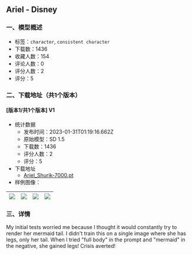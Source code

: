 ## Ariel - Disney
### 一、模型概述

- 标签：`character`, `consistent character`
- 下载数：1436
- 收藏人数：154
- 评论人数：0
- 评分人数：2
- 评分：5

### 二、下载地址（共1个版本）

#### [版本1/共1个版本] V1

- 统计数据
  - 发布时间：2023-01-31T01:19:16.662Z
  - 原始模型：SD 1.5
  - 下载数：1436
  - 评分人数：2
  - 评分：5
- 下载地址
  - [Ariel_Shurik-7000.pt](https://civitai.com/api/download/models/6852)
- 样例图像：

| <img src="https://image.civitai.com/xG1nkqKTMzGDvpLrqFT7WA/0ba28b8a-6107-4e01-1592-8019b2954e00/width=450/63236.jpeg" /> | <img src="https://image.civitai.com/xG1nkqKTMzGDvpLrqFT7WA/156fa6e3-4691-4d66-61f2-eaeb3c295b00/width=450/63235.jpeg" /> | <img src="https://image.civitai.com/xG1nkqKTMzGDvpLrqFT7WA/032c26ff-3fcc-471b-dc9a-0a5144449c00/width=450/63234.jpeg" /> | <img src="https://image.civitai.com/xG1nkqKTMzGDvpLrqFT7WA/a9f3b5a5-3f96-4cf0-1a5b-c93eca6e2d00/width=450/62634.jpeg" /> |
| ---- | ---- | ---- | ---- |


### 三、详情
<p>My initial tests worried me because I thought it would constantly try to render her mermaid tail. I didn't train this on a single image where she has legs, only her tail. When I tried "full body" in the prompt and "mermaid" in the negative, she gained legs! Crisis averted!</p>